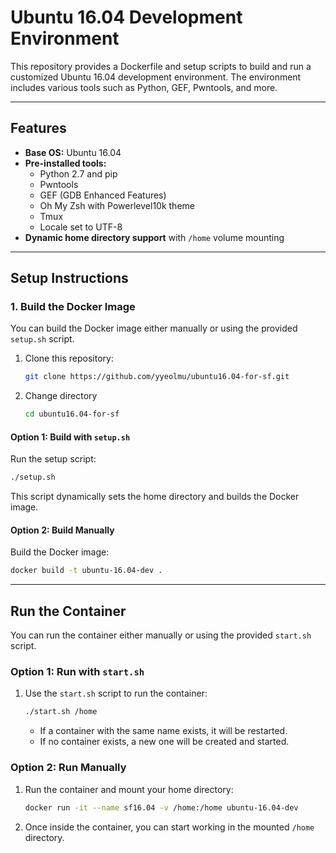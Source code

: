 # Ubuntu 16.04 Development Environment

This repository provides a Dockerfile and setup scripts to build and run a customized Ubuntu 16.04 development environment. The environment includes various tools such as Python, GEF, Pwntools, and more.

---

## Features
- **Base OS:** Ubuntu 16.04
- **Pre-installed tools:**
  - Python 2.7 and pip
  - Pwntools
  - GEF (GDB Enhanced Features)
  - Oh My Zsh with Powerlevel10k theme
  - Tmux
  - Locale set to UTF-8
- **Dynamic home directory support** with `/home` volume mounting

---

## Setup Instructions

### 1. **Build the Docker Image**
You can build the Docker image either manually or using the provided `setup.sh` script.

1. Clone this repository:
   ```bash
   git clone https://github.com/yyeolmu/ubuntu16.04-for-sf.git
   ```
2. Change directory
   ```bash
   cd ubuntu16.04-for-sf
   ```

#### **Option 1: Build with `setup.sh`**
Run the setup script:
   ```bash
   ./setup.sh
   ```
   This script dynamically sets the home directory and builds the Docker image.

#### **Option 2: Build Manually**
Build the Docker image:
   ```bash
   docker build -t ubuntu-16.04-dev .
   ```

---

## Run the Container
You can run the container either manually or using the provided `start.sh` script.

### **Option 1: Run with `start.sh`**
1. Use the `start.sh` script to run the container:
   ```bash
   ./start.sh /home
   ```

   - If a container with the same name exists, it will be restarted.
   - If no container exists, a new one will be created and started.

### **Option 2: Run Manually**
1. Run the container and mount your home directory:
   ```bash
   docker run -it --name sf16.04 -v /home:/home ubuntu-16.04-dev
   ```

2. Once inside the container, you can start working in the mounted `/home` directory.
